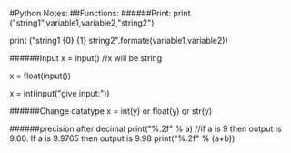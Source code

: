 #Python Notes:
##Functions:
######Print:
print ("string1",variable1,variable2,"string2")

print ("string1 {0} {1} string2".formate(variable1,variable2))

######Input
x = input()        //x will be string

x = float(input())

x = int(input("give input:"))

######Change datatype
x = int(y) or float(y) or str(y)

######precision after decimal
print("%.2f" % a)  //if a is 9 then output is 9.00. If a is 9.9765 then output is 9.98 
print("%.2f" % (a+b))
